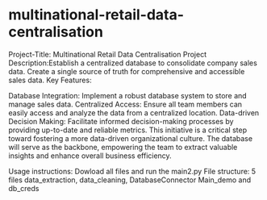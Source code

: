 # multinational-retail-data-centralisation
Project-Title: Multinational Retail Data Centralisation
Project Description:Establish a centralized database to consolidate company sales data.
Create a single source of truth for comprehensive and accessible sales data.
Key Features:

Database Integration: Implement a robust database system to store and manage sales data.
Centralized Access: Ensure all team members can easily access and analyze the data from a centralized location.
Data-driven Decision Making: Facilitate informed decision-making processes by providing up-to-date and reliable metrics.
This initiative is a critical step toward fostering a more data-driven organizational culture. The database will serve as the backbone, empowering the team to extract valuable insights and enhance overall business efficiency.

Usage instructions: Dowload all files and run the main2.py
File structure: 5 files data_extraction, data_cleaning, DatabaseConnector Main_demo and db_creds

